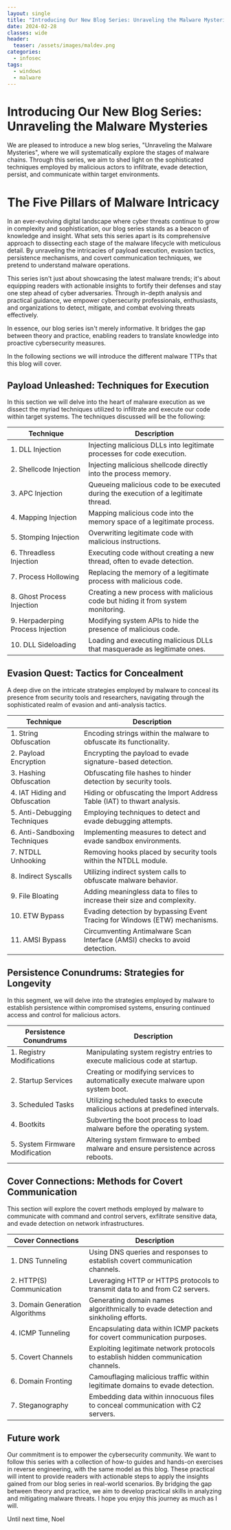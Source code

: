 ```yaml
---
layout: single
title: "Introducing Our New Blog Series: Unraveling the Malware Mysteries"
date: 2024-02-28
classes: wide
header:
  teaser: /assets/images/maldev.png
categories:
  - infosec
tags:
  - windows
  - malware
---
```

# Introducing Our New Blog Series: Unraveling the Malware Mysteries

We are pleased to introduce a new blog series, "Unraveling the Malware Mysteries", where we will systematically explore the stages of malware chains. Through this series, we aim to shed light on the sophisticated techniques employed by malicious actors to infiltrate, evade detection, persist, and communicate within target environments.

# The Five Pillars of Malware Intricacy

In an ever-evolving digital landscape where cyber threats continue to grow in complexity and sophistication, our blog series stands as a beacon of knowledge and insight. What sets this series apart is its comprehensive approach to dissecting each stage of the malware lifecycle with meticulous detail. By unraveling the intricacies of payload execution, evasion tactics, persistence mechanisms, and covert communication techniques, we pretend to understand malware operations.

This series isn't just about showcasing the latest malware trends; it's about equipping readers with actionable insights to fortify their defenses and stay one step ahead of cyber adversaries. Through in-depth analysis and practical guidance, we empower cybersecurity professionals, enthusiasts, and organizations to detect, mitigate, and combat evolving threats effectively.

In essence, our blog series isn't merely informative. It bridges the gap between theory and practice, enabling readers to translate knowledge into proactive cybersecurity measures. 

In the following sections we will introduce the different malware TTPs that this blog will cover.

## Payload Unleashed: Techniques for Execution

In this section we will delve into the heart of malware execution as we dissect the myriad techniques utilized to infiltrate and execute our code within target systems. The techniques discussed will be the following: 

| **Technique**                     | **Description**                                                                     |
| --------------------------------- | ----------------------------------------------------------------------------------- |
| 1. DLL Injection                  | Injecting malicious DLLs into legitimate processes for code execution.              |
| 2. Shellcode Injection            | Injecting malicious shellcode directly into the process memory.                     |
| 3. APC Injection                  | Queueing malicious code to be executed during the execution of a legitimate thread. |
| 4. Mapping Injection              | Mapping malicious code into the memory space of a legitimate process.               |
| 5. Stomping Injection             | Overwriting legitimate code with malicious instructions.                            |
| 6. Threadless Injection           | Executing code without creating a new thread, often to evade detection.             |
| 7. Process Hollowing              | Replacing the memory of a legitimate process with malicious code.                   |
| 8. Ghost Process Injection        | Creating a new process with malicious code but hiding it from system monitoring.    |
| 9. Herpaderping Process Injection | Modifying system APIs to hide the presence of malicious code.                       |
| 10. DLL Sideloading               | Loading and executing malicious DLLs that masquerade as legitimate ones.            |

## Evasion Quest: Tactics for Concealment

A deep dive on the intricate strategies employed by malware to conceal its presence from security tools and researchers, navigating through the sophisticated realm of evasion and anti-analysis tactics.

| **Technique**                 | **Description**                                                            |
| ----------------------------- | -------------------------------------------------------------------------- |
| 1. String Obfuscation         | Encoding strings within the malware to obfuscate its functionality.        |
| 2. Payload Encryption         | Encrypting the payload to evade signature-based detection.                 |
| 3. Hashing Obfuscation        | Obfuscating file hashes to hinder detection by security tools.             |
| 4. IAT Hiding and Obfuscation | Hiding or obfuscating the Import Address Table (IAT) to thwart analysis.   |
| 5. Anti-Debugging Techniques  | Employing techniques to detect and evade debugging attempts.               |
| 6. Anti-Sandboxing Techniques | Implementing measures to detect and evade sandbox environments.            |
| 7. NTDLL Unhooking            | Removing hooks placed by security tools within the NTDLL module.           |
| 8. Indirect Syscalls          | Utilizing indirect system calls to obfuscate malware behavior.             |
| 9. File Bloating              | Adding meaningless data to files to increase their size and complexity.    |
| 10. ETW Bypass                | Evading detection by bypassing Event Tracing for Windows (ETW) mechanisms. |
| 11. AMSI Bypass               | Circumventing Antimalware Scan Interface (AMSI) checks to avoid detection. |

## Persistence Conundrums: Strategies for Longevity

In this segment, we will delve into the strategies employed by malware to establish persistence within compromised systems, ensuring continued access and control for malicious actors.

| **Persistence Conundrums**      | **Description**                                                                   |
| ------------------------------- | --------------------------------------------------------------------------------- |
| 1. Registry Modifications       | Manipulating system registry entries to execute malicious code at startup.        |
| 2. Startup Services             | Creating or modifying services to automatically execute malware upon system boot. |
| 3. Scheduled Tasks              | Utilizing scheduled tasks to execute malicious actions at predefined intervals.   |
| 4. Bootkits                     | Subverting the boot process to load malware before the operating system.          |
| 5. System Firmware Modification | Altering system firmware to embed malware and ensure persistence across reboots.  |

## Cover Connections: Methods for Covert Communication

This section will explore the covert methods employed by malware to communicate with command and control servers, exfiltrate sensitive data, and evade detection on network infrastructures.

| **Cover Connections**           | **Description**                                                                     |
| ------------------------------- | ----------------------------------------------------------------------------------- |
| 1. DNS Tunneling                | Using DNS queries and responses to establish covert communication channels.         |
| 2. HTTP(S) Communication        | Leveraging HTTP or HTTPS protocols to transmit data to and from C2 servers.         |
| 3. Domain Generation Algorithms | Generating domain names algorithmically to evade detection and sinkholing efforts.  |
| 4. ICMP Tunneling               | Encapsulating data within ICMP packets for covert communication purposes.           |
| 5. Covert Channels              | Exploiting legitimate network protocols to establish hidden communication channels. |
| 6. Domain Fronting              | Camouflaging malicious traffic within legitimate domains to evade detection.        |
| 7. Steganography                | Embedding data within innocuous files to conceal communication with C2 servers.     |

## Future work 

Our commitment is to empower the cybersecurity community. We want to follow this series with a collection of how-to guides and hands-on exercises in reverse engineering, with the same model as this blog. These practical will intent to provide readers with actionable steps to apply the insights gained from our blog series in real-world scenarios. By bridging the gap between theory and practice, we aim to develop practical skills in analyzing and mitigating malware threats. I hope you enjoy this journey as much as I will.  

Until next time,
Noel
